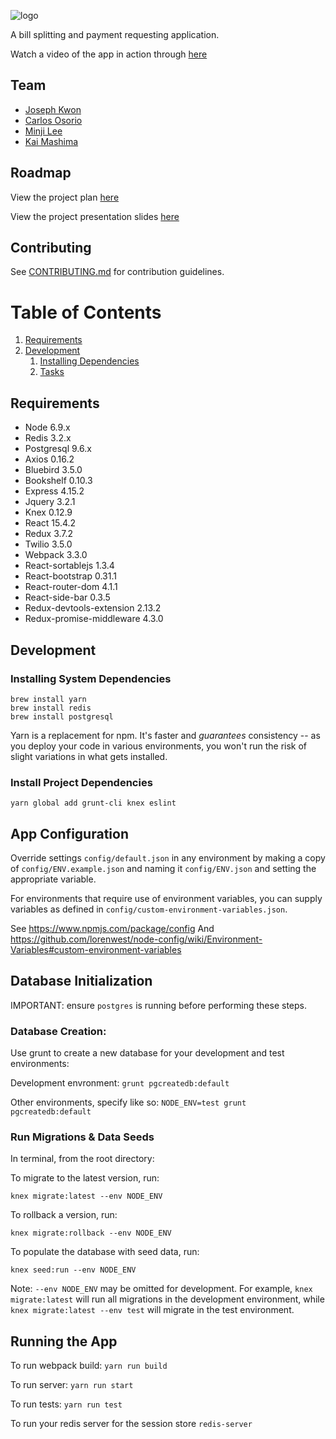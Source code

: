 ![logo](public/assets/splitter-logo.gif)

A bill splitting and payment requesting application.

Watch a video of the app in action through [here](bit.ly/2wac4He)

## Team

- [Joseph Kwon](https://github.com/JKwon823)
- [Carlos Osorio](https://github.com/cosorio94)
- [Minji Lee](https://github.com/minjilee8816)
- [Kai Mashima](https://github.com/kai-mashima)

## Roadmap

View the project plan [here](https://docs.google.com/document/d/13KKGWZLLw55PLkTyyidUwnM2V4Dp7jF7q7JhMmanzcY/edit?usp=sharing)

View the project presentation slides [here](http://imgur.com/a/b2pWy)

## Contributing

See [CONTRIBUTING.md](CONTRIBUTING.md) for contribution guidelines.

# Table of Contents

1. [Requirements](#requirements)
1. [Development](#development)
    1. [Installing Dependencies](#installing-dependencies)
    1. [Tasks](#tasks)


## Requirements

- Node 6.9.x
- Redis 3.2.x
- Postgresql 9.6.x
- Axios 0.16.2
- Bluebird 3.5.0
- Bookshelf 0.10.3
- Express 4.15.2
- Jquery 3.2.1
- Knex 0.12.9
- React 15.4.2
- Redux 3.7.2
- Twilio 3.5.0
- Webpack 3.3.0
- React-sortablejs 1.3.4
- React-bootstrap 0.31.1
- React-router-dom 4.1.1
- React-side-bar 0.3.5
- Redux-devtools-extension 2.13.2
- Redux-promise-middleware 4.3.0

## Development

### Installing System Dependencies

```
brew install yarn
brew install redis
brew install postgresql
```

Yarn is a replacement for npm. It's faster and *guarantees* consistency -- as you deploy your code in various environments, you won't run the risk of slight variations in what gets installed.

### Install Project Dependencies

```
yarn global add grunt-cli knex eslint
```

## App Configuration

Override settings `config/default.json` in any environment by making a copy of `config/ENV.example.json` and naming it `config/ENV.json` and setting the appropriate variable. 

For environments that require use of environment variables, you can supply variables as defined in `config/custom-environment-variables.json`.

See https://www.npmjs.com/package/config
And https://github.com/lorenwest/node-config/wiki/Environment-Variables#custom-environment-variables

## Database Initialization

IMPORTANT: ensure `postgres` is running before performing these steps.

### Database Creation:

Use grunt to create a new database for your development and test environments:

Development envronment: `grunt pgcreatedb:default`

Other environments, specify like so: `NODE_ENV=test grunt pgcreatedb:default`

### Run Migrations & Data Seeds

In terminal, from the root directory:

To migrate to the latest version, run:

`knex migrate:latest --env NODE_ENV`

To rollback a version, run:

`knex migrate:rollback --env NODE_ENV`

To populate the database with seed data, run:

`knex seed:run --env NODE_ENV`

Note: `--env NODE_ENV` may be omitted for development. For example, `knex migrate:latest` will run all migrations in the development environment, while `knex migrate:latest --env test` will migrate in the test environment.

## Running the App

To run webpack build: `yarn run build`

To run server: `yarn run start`

To run tests: `yarn run test`

To run your redis server for the session store `redis-server`
